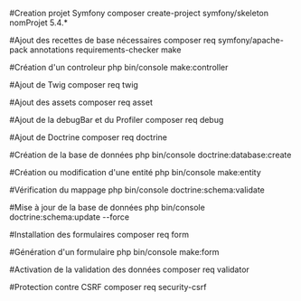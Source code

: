 #Creation projet Symfony
composer create-project symfony/skeleton nomProjet 5.4.*

#Ajout des recettes de base nécessaires
composer req symfony/apache-pack annotations requirements-checker make

#Création d'un controleur
php bin/console make:controller

#Ajout de Twig
composer req twig

#Ajout des assets
composer req asset

#Ajout de la debugBar et du Profiler
composer req debug

#Ajout de Doctrine
composer req doctrine

#Création de la base de données
php bin/console doctrine:database:create

#Création ou modification d'une entité
php bin/console make:entity

#Vérification du mappage
php bin/console doctrine:schema:validate

#Mise à jour de la base de données
php bin/console doctrine:schema:update --force

#Installation des formulaires
composer req form

#Génération d'un formulaire
php bin/console make:form

#Activation de la validation des données
composer req validator

#Protection contre CSRF
composer req security-csrf
